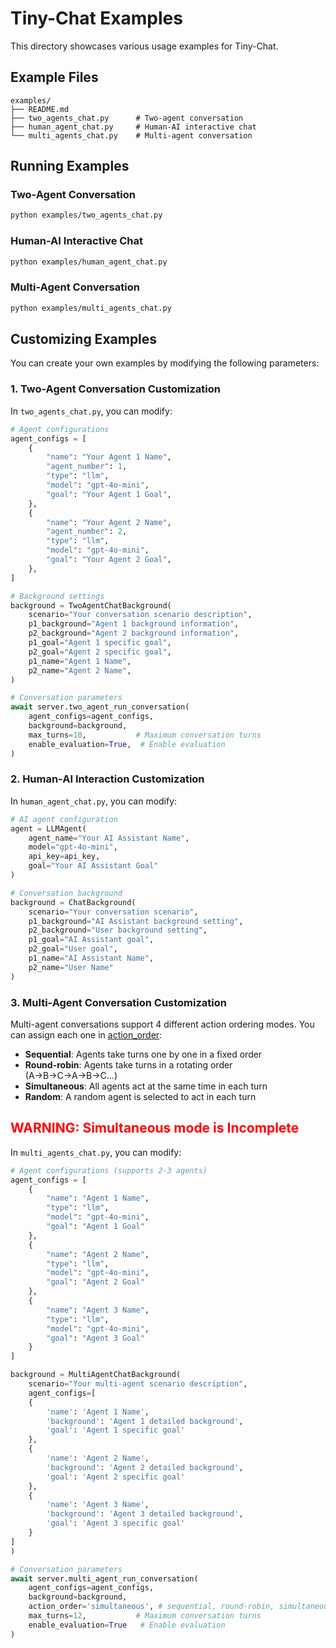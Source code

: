 # Tiny-Chat Examples

This directory showcases various usage examples for Tiny-Chat.

## Example Files

```
examples/
├── README.md
├── two_agents_chat.py      # Two-agent conversation
├── human_agent_chat.py     # Human-AI interactive chat
└── multi_agents_chat.py    # Multi-agent conversation
```

## Running Examples

### Two-Agent Conversation

```bash
python examples/two_agents_chat.py
```

### Human-AI Interactive Chat

```bash
python examples/human_agent_chat.py
```

### Multi-Agent Conversation

```bash
python examples/multi_agents_chat.py
```

## Customizing Examples

You can create your own examples by modifying the following parameters:

### 1. Two-Agent Conversation Customization

In `two_agents_chat.py`, you can modify:

```python
# Agent configurations
agent_configs = [
    {
        "name": "Your Agent 1 Name",
        "agent_number": 1,
        "type": "llm",
        "model": "gpt-4o-mini",
        "goal": "Your Agent 1 Goal",
    },
    {
        "name": "Your Agent 2 Name",
        "agent_number": 2,
        "type": "llm",
        "model": "gpt-4o-mini",
        "goal": "Your Agent 2 Goal",
    },
]

# Background settings
background = TwoAgentChatBackground(
    scenario="Your conversation scenario description",
    p1_background="Agent 1 background information",
    p2_background="Agent 2 background information",
    p1_goal="Agent 1 specific goal",
    p2_goal="Agent 2 specific goal",
    p1_name="Agent 1 Name",
    p2_name="Agent 2 Name",
)

# Conversation parameters
await server.two_agent_run_conversation(
    agent_configs=agent_configs,
    background=background,
    max_turns=10,           # Maximum conversation turns
    enable_evaluation=True,  # Enable evaluation
)
```

### 2. Human-AI Interaction Customization

In `human_agent_chat.py`, you can modify:

```python
# AI agent configuration
agent = LLMAgent(
    agent_name="Your AI Assistant Name",
    model="gpt-4o-mini",
    api_key=api_key,
    goal="Your AI Assistant Goal"
)

# Conversation background
background = ChatBackground(
    scenario="Your conversation scenario",
    p1_background="AI Assistant background setting",
    p2_background="User background setting",
    p1_goal="AI Assistant goal",
    p2_goal="User goal",
    p1_name="AI Assistant Name",
    p2_name="User Name"
)
```

### 3. Multi-Agent Conversation Customization

Multi-agent conversations support 4 different action ordering modes. You can assign each one in [action_order](/tiny-chat/examples/multi_agents_chat.py#L74):

- **Sequential**: Agents take turns one by one in a fixed order
- **Round-robin**: Agents take turns in a rotating order (A→B→C→A→B→C...)
- **Simultaneous**: All agents act at the same time in each turn
- **Random**: A random agent is selected to act in each turn

## <span style="color: red;">WARNING: Simultaneous mode is Incomplete</span>

In `multi_agents_chat.py`, you can modify:

```python
# Agent configurations (supports 2-3 agents)
agent_configs = [
    {
        "name": "Agent 1 Name",
        "type": "llm",
        "model": "gpt-4o-mini",
        "goal": "Agent 1 Goal"
    },
    {
        "name": "Agent 2 Name",
        "type": "llm",
        "model": "gpt-4o-mini",
        "goal": "Agent 2 Goal"
    },
    {
        "name": "Agent 3 Name",
        "type": "llm",
        "model": "gpt-4o-mini",
        "goal": "Agent 3 Goal"
    }
]

background = MultiAgentChatBackground(
    scenario="Your multi-agent scenario description",
    agent_configs=[
    {
        'name': 'Agent 1 Name',
        'background': 'Agent 1 detailed background',
        'goal': 'Agent 1 specific goal'
    },
    {
        'name': 'Agent 2 Name',
        'background': 'Agent 2 detailed background',
        'goal': 'Agent 2 specific goal'
    },
    {
        'name': 'Agent 3 Name',
        'background': 'Agent 3 detailed background',
        'goal': 'Agent 3 specific goal'
    }
]
)

# Conversation parameters
await server.multi_agent_run_conversation(
    agent_configs=agent_configs,
    background=background,
    action_order='simultaneous', # sequential, round-robin, simultaneous, random
    max_turns=12,           # Maximum conversation turns
    enable_evaluation=True   # Enable evaluation
)
```
